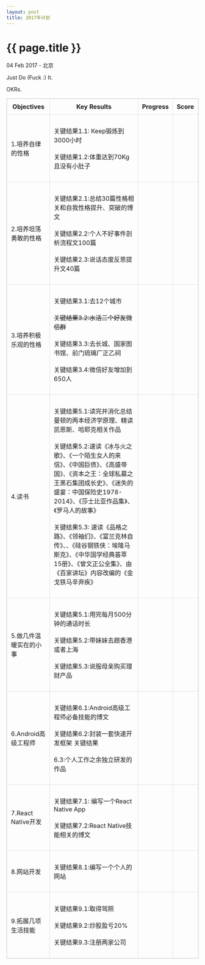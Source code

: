 ```yaml
---
layout: post
title: 2017年计划
---
```


{{ page.title }}
================

<p class="meta">04 Feb 2017 - 北京</p>

Just Do (Fuck :) It.

OKRs.
<style>
	table {
    	width: 100%; /*表格宽度*/
    	max-width: 65em; /*表格最大宽度，避免表格过宽*/
    	border: 1px solid #dedede; /*表格外边框设置*/
    	margin: 15px auto; /*外边距*/
    	border-collapse: collapse; /*使用单一线条的边框*/
    	empty-cells: show; /*单元格无内容依旧绘制边框*/
	}
	table th {
    	font-weight: bold; /*加粗*/
    	text-align: center !important; /*内容居中，加上 !important 避免被 Markdown 样式覆盖*/
    	white-space: nowrap; /*表头内容强制在一行显示*/
    	padding: 10px 10px; /*内边距*/
    	height: 35px; /*统一每一行的默认高度*/
  		border: 1px solid #dedede; /*内部边框样式*/
	}
	table td {
  		height: 35px; /*统一每一行的默认高度*/
  		border: 1px solid #dedede; /*内部边框样式*/
  		padding: 10px 10px; /*内边距*/
	}
</style>

| Objectives | Key Results | Progress | Score |
| ------| ------ | ------ | ------ |
| 1.培养自律的性格 | <br>关键结果1.1: Keep锻炼到3000小时<br><br> 关键结果1.2:体重达到70Kg且没有小肚子<br><br> |  |  |
| 2.培养坦荡勇敢的性格 | <br>关键结果2.1:总结30篇性格相关和自我性格提升、突破的博文<br><br> 关键结果2.2:个人不好事件剖析流程文100篇<br><br> 关键结果2.3:说话态度反思提升文40篇<br><br>|  |  |
| 3.培养积极乐观的性格 | <br>关键结果3.1:去12个城市<br><br> ~~关键结果3.2:水活三个好友微信群~~<br><br> 关键结果3.3:去长城、国家图书馆、前门琉璃厂正乙祠<br><br> 关键结果3.4:微信好友增加到650人 <br><br>|  |  |
| 4.读书 | <br>关键结果5.1:读完并消化总结曼顿的两本经济学原理、精读凯恩斯、哈耶克相关作品<br><br> 关键结果5.2:速读《冰与火之歌》、《一个陌生女人的来信》、《中国巨债》、《高盛帝国》、《资本之王：全球私募之王黑石集团成长史》、《迷失的盛宴：中国保险史1978-2014》、《莎士比亚作品集》、《罗马人的故事》 <br><br>关键结果5.3: 速读《品格之路》、《领袖们》、《富兰克林自传》、、《硅谷钢铁侠：埃隆马斯克》、《中华国学经典荟萃15册》、《曾文正公全集》、由《百家讲坛》内容改编的《金戈铁马辛弃疾》<br><br>|  |  |
| 5.做几件温暖实在的小事 | <br>关键结果5.1:用完每月500分钟的通话时长<br><br> 关键结果5.2:带妹妹去趟香港或者上海<br><br>关键结果5.3:说服母亲购买理财产品<br><br> |  |  |
| 6.Android高级工程师 | <br>关键结果6.1:Android高级工程师必备技能的博文<br><br> 关键结果6.2:封装一套快速开发框架 关键结果<br><br>6.3:个人工作之余独立研发的作品 <br><br>|  |  |
| 7.React Native开发 | <br>关键结果7.1: 编写一个React Native App<br><br> 关键结果7.2:React Native技能相关的博文 <br><br>|  |  |
| 8.网站开发 | <br>关键结果8.1:编写一个个人的网站<br><br> |  |  |
| 9.拓展几项生活技能 | <br>关键结果9.1:取得驾照<br><br> 关键结果9.2:炒股盈亏20% <br><br>关键结果9.3:注册两家公司<br><br> |  |  |